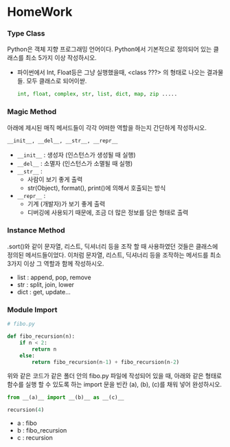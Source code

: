 # HomeWork

### Type Class

Python은 객체 지향 프로그래밍 언어이다. Python에서 기본적으로 정의되어 있는 클래스를 최소 5가지 이상 작성하시오.

- 파이썬에서 Int, Float등은 그냥 실행했을때, <class ???> 의 형태로 나오는 결과물들. 모두 클래스로 되어이싿.

  ```python
  int, float, complex, str, list, dict, map, zip .....
  ```





### Magic Method

아래에 제시된 매직 메서드들이 각각 어떠한 역할을 하는지 간단하게 작성하시오.

```markdown
__init__, __del__, __str__, __repr__
```

- `__init__` : 생성자 (인스턴스가 생성될 때 실행)
- `__del__` : 소멸자 (인스턴스가 소멸될 때 실행)
- `__str__` : 
  - 사람이 보기 좋게 출력
  - str(Object), format(), print()에 의해서 호출되는 방식
- `__repr__` : 
  - 기계 (개발자)가 보기 좋게 출력
  - 디버깅에 사용되기 때문에, 조금 더 많은 정보를 담은 형태로 출력



### Instance Method

.sort()와 같이 문자열, 리스트, 딕셔너리 등을 조작 할 때 사용하였던 것들은 클래스에 정의된 메서드들이었다. 이처럼 문자열, 리스트, 딕셔너리 등을 조작하는 메서드를 최소 3가지 이상 그 역할과 함께 작성하시오.

- list : append, pop, remove
- str : split, join, lower
- dict : get, update...



### Module Import

```python
# fibo.py

def fibo_recursion(n):
    if n < 2:
        return n
    else:
        return fibo_recursion(n-1) + fibo_recursion(n-2)
```

위와 같은 코드가 같은 폴더 안의 fibo.py 파일에 작성되어 있을 때, 아래와 같은 형태로
함수를 실행 할 수 있도록 하는 import 문을 빈칸 (a), (b), (c)를 채워 넣어 완성하시오.

```python
from __(a)__ import __(b)__ as __(c)__

recursion(4)
```

- a : fibo
- b : fibo_recursion
- c : recursion
